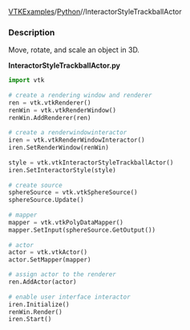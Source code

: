 [VTKExamples](/index/)/[Python](/Python)//InteractorStyleTrackballActor

### Description
Move, rotate, and scale an object in 3D.

**InteractorStyleTrackballActor.py**
```python
import vtk
 
# create a rendering window and renderer
ren = vtk.vtkRenderer()
renWin = vtk.vtkRenderWindow()
renWin.AddRenderer(ren)
 
# create a renderwindowinteractor
iren = vtk.vtkRenderWindowInteractor()
iren.SetRenderWindow(renWin)
 
style = vtk.vtkInteractorStyleTrackballActor()
iren.SetInteractorStyle(style)
 
# create source
sphereSource = vtk.vtkSphereSource()
sphereSource.Update()
  
# mapper
mapper = vtk.vtkPolyDataMapper()
mapper.SetInput(sphereSource.GetOutput())
 
# actor
actor = vtk.vtkActor()
actor.SetMapper(mapper)

# assign actor to the renderer
ren.AddActor(actor)
 
# enable user interface interactor
iren.Initialize()
renWin.Render()
iren.Start()
```
